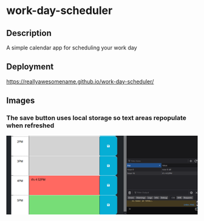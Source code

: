 # work-day-scheduler

## Description

A simple calendar app for scheduling your work day

## Deployment

https://reallyawesomename.github.io/work-day-scheduler/

## Images

### The save button uses local storage so text areas repopulate when refreshed

![functionality example](assets/images/functionality_image.png)
